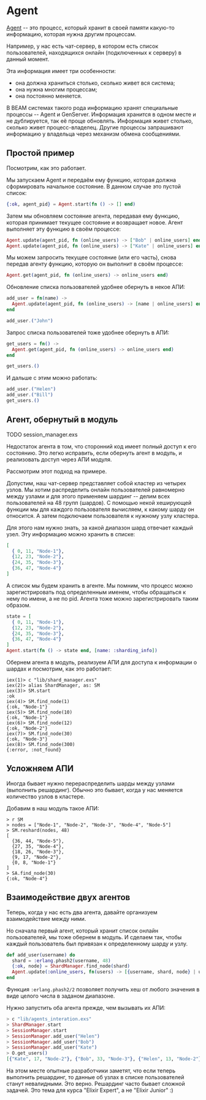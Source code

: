 # Agent

[Agent](https://hexdocs.pm/elixir/1.12/Agent.html) -- это процесс, который хранит в своей памяти какую-то информацию, которая нужна другим процессам. 

Например, у нас есть чат-сервер, в котором есть список пользователей, находящихся онлайн (подключенных к серверу) в данный момент. 

Эта информация имеет три особенности: 
- она должна храниться столько, сколько живет вся система;
- она нужна многим процессам;
- она постоянно меняется.

В BEAM системах такого рода информацию хранят специальные процессы -- Agent и GenServer. Информация хранится в одном месте и не дублируется, так её проще обновлять. Информация живет столько, сколько живет процесс-владелец. Другие процессы запрашивают информацию у владельца через механизм обмена сообщениями.


## Простой пример

Посмотрим, как это работает. 

Мы запускаем Agent и передаём ему функцию, которая должна сформировать начальное состояние. В данном случае это пустой список:
  
```elixir
{:ok, agent_pid} = Agent.start(fn () -> [] end)
```

Затем мы обновляем состояние агента, передавая ему функцию, которая принимает текущее состояние и возвращает новое. Агент выполняет эту функцию в своём процессе:

```elixir
Agent.update(agent_pid, fn (online_users) -> ["Bob" | online_users] end)
Agent.update(agent_pid, fn (online_users) -> ["Kate" | online_users] end)
```

Мы можем запросить текущее состояние (или его часть), снова передав агенту функцию, которую он выполнит в своём процессе:

```elixir
Agent.get(agent_pid, fn (online_users) -> online_users end)
```

Обновление списка пользователей удобнее обернуть в некое АПИ:

```elixir
add_user = fn(name) ->
  Agent.update(agent_pid, fn (online_users) -> [name | online_users] end)
end

add_user.("John")
```

Запрос списка пользователей тоже удобнее обернуть в АПИ:

```elixir
get_users = fn() ->
  Agent.get(agent_pid, fn (online_users) -> online_users end)
end

get_users.()
```

И дальше с этим можно работать:

```elixir
add_user.("Helen")
add_user.("Bill")
get_users.()
```


## Агент, обернутый в модуль

TODO session_manager.exs

Недостаток агента в том, что сторонний код имеет полный доступ к его состоянию. Это легко исправить, если обернуть агент в модуль, и реализовать доступ через АПИ модуля.

Рассмотрим этот подход на примере.

Допустим, наш чат-сервер представляет собой кластер из четырех узлов. Мы хотим распределить онлайн пользователей равномерно между узлами и для этого применяем шардинг -- делим всех пользователей на 48 групп (шардов). С помощью некой хеширующей функции мы для каждого пользователя вычисляем, к какому шарду он относится. А затем подключаем пользователя к нужному узлу кластера.

Для этого нам нужно знать, за какой диапазон шард отвечает каждый узел. Эту информацию можно хранить в списке:

```elixir
[
  { 0, 11, "Node-1"},
  {12, 23, "Node-2"},
  {24, 35, "Node-3"},
  {36, 47, "Node-4"}
]
```

А список мы будем хранить в агенте. Мы помним, что процесс можно зарегистрировать под определенным именем, чтобы обращаться к нему по имени, а не по pid. Агента тоже можно зарегистрировать таким образом.

```elixir
state = [
  { 0, 11, "Node-1"},
  {12, 23, "Node-2"},
  {24, 35, "Node-3"},
  {36, 47, "Node-4"}
]
Agent.start(fn () -> state end, [name: :sharding_info])
```

Обернем агента в модуль, реализуем АПИ для доступа к информации о шардах и посмотрим, как это работает:

```elixir-iex
iex(1)> c "lib/shard_manager.exs"
iex(2)> alias ShardManager, as: SM
iex(3)> SM.start
:ok
iex(4)> SM.find_node(1)
{:ok, "Node-1"}
iex(5)> SM.find_node(10)
{:ok, "Node-1"}
iex(6)> SM.find_node(12)
{:ok, "Node-2"}
iex(7)> SM.find_node(30)
{:ok, "Node-3"}
iex(8)> SM.find_node(300)
{:error, :not_found}
```


## Усложняем АПИ

Иногда бывает нужно перераспределить шарды между узлами (выполнить решардинг). Обычно это бывает, когда у нас меняется количество узлов в кластере.

Добавим в наш модуль такое АПИ:

```elixir-iex
> r SM
> nodes = ["Node-1", "Node-2", "Node-3", "Node-4", "Node-5"]
> SM.reshard(nodes, 48) 
[
  {36, 44, "Node-5"},
  {27, 35, "Node-4"},
  {18, 26, "Node-3"},
  {9, 17, "Node-2"},
  {0, 8, "Node-1"}
]
> SA.find_node(30)
{:ok, "Node-4"}
```


## Взаимодействие двух агентов

Теперь, когда у нас есть два агента, давайте организуем взаимодействие между ними.

Но сначала первый агент, который хранит список онлайн пользователей, мы тоже обернем в модуль. И сделаем так, чтобы каждый пользователь был привязан к определенному шарду и узлу.

```elixir
def add_user(username) do
  shard = :erlang.phash2(username, 48)
  {:ok, node} = ShardManager.find_node(shard)
  Agent.update(:online_users, fn(users) -> [{username, shard, node} | users] end)
end
```

Функция `:erlang.phash2/2` позволяет получить хеш от любого значения в виде целого числа в заданом диапазоне. 

Нужно запустить оба агента прежде, чем вызывать их АПИ:
  
```elixir
> c "lib/agents_interation.exs"
> ShardManager.start
> SessionManager.start
> SessionManager.add_user("Helen")
> SessionManager.add_user("Bob")
> SessionManager.add_user("Kate")
> O.get_users()
[{"Kate", 17, "Node-2"}, {"Bob", 33, "Node-3"}, {"Helen", 13, "Node-2"}]
```

На этом месте опытные разработчики заметят, что если теперь выполнить решардинг, то данные об узлах в списке пользователей станут невалидными. Это верно. Решардинг часто бывает сложной задачей. Это тема для курса "Elixir Expert", а не "Elixir Junior" :)
